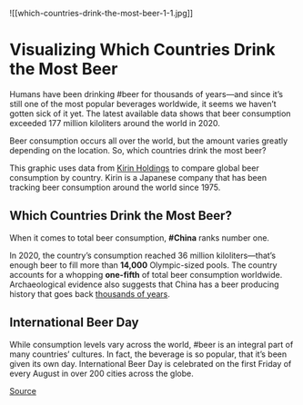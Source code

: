 ![[which-countries-drink-the-most-beer-1-1.jpg]]

# Visualizing Which Countries Drink the Most Beer

Humans have been drinking #beer for thousands of years—and since it’s still one of the most popular beverages worldwide, it seems we haven’t gotten sick of it yet. The latest available data shows that beer consumption exceeded 177 million kiloliters around the world in 2020.

Beer consumption occurs all over the world, but the amount varies greatly depending on the location. So, which countries drink the most beer? 

This graphic uses data from [Kirin Holdings](https://www.kirinholdings.com/en/newsroom/release/2022/0127_04.html) to compare global beer consumption by country. Kirin is a Japanese company that has been tracking beer consumption around the world since 1975.

## Which Countries Drink the Most Beer?

When it comes to total beer consumption, **#China** ranks number one. 

In 2020, the country’s consumption reached 36 million kiloliters—that’s enough beer to fill more than **14,000** Olympic-sized pools. The country accounts for a whopping **one-fifth** of total beer consumption worldwide. Archaeological evidence also suggests that China has a beer producing history that goes back [thousands of years](https://www.newscientist.com/article/dn6759-worlds-earliest-tipple-discovered-in-china/#:~:text=Chemical%20tests%20on%20ancient%20fragments,dated%20at%20about%205400%20BC.).



## International Beer Day
While consumption levels vary across the world, #beer is an integral part of many countries’ cultures. In fact, the beverage is so popular, that it’s been given its own day. International Beer Day is celebrated on the first Friday of every August in over 200 cities across the globe.

[Source](https://www.visualcapitalist.com/which-countries-drink-the-most-beer/)